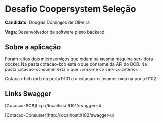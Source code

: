 # Desafio Coopersystem Seleção


**Candidato**: Douglas Domingos de Oliveira

**Vaga**: Desenvolvedor de software pleno backend.

## Sobre a aplicação

Foram feitos dois microserviços que rodam na mesma máquina servidora docker. Na pasta cotacao-bcb está o que consome da API do BCB. Na pasta cotacao-consumer está o que consome do serviço anterior.

Cotacao-bcb roda na porta 9101 e a cotacao-consumer roda na porta 9102.

## Links Swagger

[Cotacao-BCB]http://localhost:9101/swagger-ui

[Cotacao-Consumer]http://localhost:9102/swagger-ui
